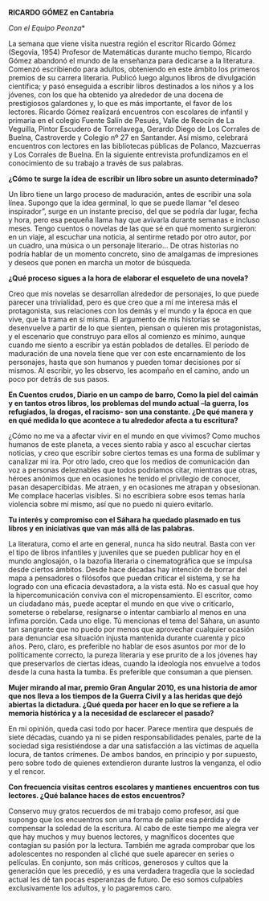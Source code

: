


**RICARDO GÓMEZ en Cantabria**

*Con el Equipo Peonza**

La semana que viene visita nuestra región el  escritor Ricardo Gómez (Segovia, 1954) Profesor de Matemáticas durante mucho tiempo, Ricardo Gómez abandonó el mundo de la enseñanza para dedicarse a la literatura. Comenzó escribiendo para adultos, obteniendo en este ámbito los primeros premios de su carrera literaria. Publicó luego algunos libros de divulgación científica; y pasó enseguida a escribir libros destinados a los niños y a los jóvenes, con los que ha obtenido ya alrededor de una docena de prestigiosos galardones y, lo que es más importante, el favor de los lectores.
Ricardo Gómez realizará encuentros con escolares de infantil y primaria en el colegio Fuente Salín de Pesués, Valle de Reocín de La Veguilla, Pintor Escudero de Torrelavega, Gerardo Diego de Los Corrales de Buelna, Castroverde y Colegio nº 27 en Santander. Así mismo, celebrará encuentros con lectores en las bibliotecas públicas de Polanco, Mazcuerras y Los Corrales de Buelna.
En la siguiente entrevista profundizamos en el conocimiento de su trabajo a través de sus palabras.

**¿Cómo te surge la idea de escribir un libro sobre un asunto determinado?**

Un libro tiene un largo proceso de maduración, antes de escribir una sola línea. Supongo que la idea germinal, lo que se puede llamar “el deseo inspirador”, surge en un instante preciso, del que se podría dar lugar, fecha y hora, pero esa pequeña llama hay que avivarla durante semanas e incluso meses. Tengo cuentos o novelas de las que sé en qué momento surgieron: en un viaje, al escuchar una noticia, al sentirme retado por otro autor, por un cuadro, una música o un personaje literario… De otras historias no podría hablar de un momento concreto, sino de amalgamas de impresiones y deseos que ponen en marcha un motor de búsqueda. 

**¿Qué proceso sigues a la hora de elaborar el esqueleto de una novela?**

Creo que mis novelas se desarrollan alrededor de personajes, lo que puede parecer una trivialidad, pero es que creo que a mí me interesa más el protagonista, sus relaciones con los demás y el mundo y la época en que vive, que la trama en sí misma. El argumento de mis historias se desenvuelve a partir de lo que sienten, piensan o quieren mis protagonistas, y el escenario que construyo para ellos al comienzo es mínimo, aunque cuando me siento a escribir ya están poblados de detalles. El período de maduración de una novela tiene que ver con este encarnamiento de los personajes, hasta que son humanos y pueden tomar decisiones por sí mismos. Al escribir, yo les observo, les acompaño en el camino, ando un poco por detrás de sus pasos. 

**En Cuentos crudos, Diario en un campo de barro, Como la piel del caimán y en tantos otros libros, los problemas del mundo actual –la guerra, los refugiados, la drogas, el racismo- son una constante. ¿De qué manera y en qué medida lo que acontece a tu alrededor afecta a tu escritura?**


¿Cómo no me va a afectar vivir en el mundo en que vivimos? Como muchos humanos de este planeta, a veces siento rabia y asco al escuchar ciertas noticias, y creo que escribir sobre ciertos temas es una forma de sublimar y canalizar mi ira. Por otro lado, creo que los medios de comunicación dan voz a personas deleznables que todos podríamos citar, mientras que otras, héroes anónimos que en ocasiones he tenido el privilegio de conocer, pasan desapercibidas. Me atraen, y en ocasiones me atrapan y obsesionan. Me complace hacerlas visibles. Si no escribiera sobre esos temas haría violencia sobre mí mismo, así que no puedo ni quiero evitarlo.


**Tu interés y compromiso con el Sáhara ha quedado plasmado en tus libros y en iniciativas que van más allá de las palabras.** 


La literatura, como el arte en general, nunca ha sido neutral. Basta con ver el tipo de libros infantiles y juveniles que se pueden publicar hoy en el mundo anglosajón, o la bazofia literaria o cinematográfica que se impulsa desde ciertos ámbitos. Desde hace décadas hay intención de borrar del mapa a pensadores o filósofos que puedan criticar el sistema, y se ha logrado con una eficacia devastadora, a la vista está. No es casual que hoy la  hipercomunicación conviva con el micropensamiento. El escritor, como un ciudadano más, puede aceptar el mundo en que vive o criticarlo, someterse o rebelarse, resignarse o intentar cambiarlo al menos en una ínfima porción. Cada uno elige. Tú mencionas el tema del Sáhara, un asunto tan sangrante que no puedo por menos que aprovechar cualquier ocasión para denunciar esa situación injusta mantenida durante cuarenta y pico años. Pero, claro, es preferible no hablar de esos asuntos por mor de lo políticamente correcto, la pureza literaria y ese prurito de a los jóvenes hay que preservarlos de ciertas ideas, cuando la ideología nos envuelve a todos desde la cuna hasta la tumba. Es preferible que consuman a que piensen. 


**Mujer mirando al mar, premio Gran Angular 2010, es una historia de amor que nos lleva a los tiempos de la Guerra Civil y a las heridas que dejó abiertas la dictadura. ¿Qué queda por hacer en lo que se refiere a la memoria histórica y a la necesidad de esclarecer el pasado?**


En mi opinión, queda casi todo por hacer. Parece mentira que después de siete décadas, cuando ya ni se piden responsabilidades penales, parte de la sociedad siga resistiéndose a dar una satisfacción a las víctimas de aquella locura, de tantos crímenes. De ambos bandos, en principio y por supuesto, pero sobre todo de quienes extendieron durante lustros la venganza, el odio y el rencor. 


**Con frecuencia visitas centros escolares y mantienes encuentros con tus lectores. ¿Qué balance haces de estos encuentros?**


Conservo muy gratos recuerdos de mi trabajo como profesor, así que supongo que los encuentros son una forma de paliar esa pérdida y de compensar la soledad de la escritura. Al cabo de este tiempo me alegra ver que hay muchos y muy buenos lectores, y magníficos docentes que contagian su pasión por la lectura. También me agrada comprobar que los adolescentes no responden al cliché que suele aparecer en series o películas. En conjunto, son más críticos, generosos y cultos que la generación que les precedió, y es una verdadera tragedia que la sociedad actual les dé tan pocas esperanzas de futuro. De eso somos culpables exclusivamente los adultos, y lo pagaremos caro.  




